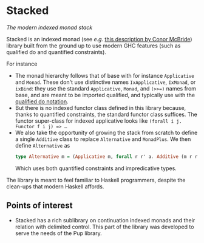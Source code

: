 Stacked
=======

_The modern indexed monad stack_

Stacked is an indexed monad (see _e.g._ [this description by Conor
McBride][mcbride-ixmonad]) library built from the ground up to use modern GHC
features (such as qualified do and quantified constraints).

For instance

- The monad hierarchy follows that of base with for instance `Applicative` and
  `Monad`. These don't use distinctive names `IxApplicative`, `IxMonad`, or
  `ixBind`: they use the standard `Applicative`, `Monad`, and `(>>=)` names from
  base, and are meant to be imported qualified, and typically use with the
  [qualified do notation][qualified-do].
- But there is no indexed functor class defined in this library because, thanks
  to quantified constraints, the standard functor class suffices. The functor
  super-class for indexed applicative looks like `(forall i j. Functor f i j) =>
  …`
- We also take the opportunity of growing the stack from scratch to define a
  single `Additive` class to replace `Alternative` and `MonadPlus`. We then
  define `Alternative` as
  ```haskell
  type Alternative m = (Applicative m, forall r r' a. Additive (m r r' a))
  ```
  Which uses both quantified constraints and impredicative types.

The library is meant to feel familiar to Haskell programmers, despite the
clean-ups that modern Haskell affords.

## Points of interest

- Stacked has a rich sublibrary on continuation indexed monads and their
  relation with delimited control. This part of the library was developed to
  serve the needs of the Pup library.

[mcbride-ixmonad]: https://stackoverflow.com/questions/28690448/what-is-indexed-monad#28696299
[qualified-do]: https://downloads.haskell.org/ghc/latest/docs/users_guide/exts/qualified_do.html#extension-QualifiedDo
